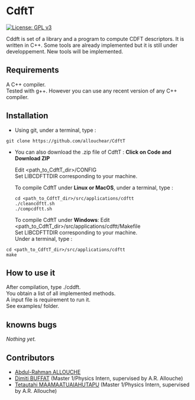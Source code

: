 # CdftT

[![License: GPL v3](https://img.shields.io/badge/License-GPLv3-blue.svg)](https://www.gnu.org/licenses/gpl-3.0)

Cddft is set of a library and a program to compute CDFT descriptors. It is written in C++.
Some tools are already implemented but it is still under developpement. New tools will be implemented.

## Requirements

A C++ compiler.\
Tested with g++. However you can use any recent version of any C++ compiler.

## Installation

- Using git, under a terminal, type : 
```console
git clone https://github.com/allouchear/CdftT

```

- You can also download the .zip file of CdftT : **Click on Code and Download ZIP**

	Edit <path_to_CdftT_dir>/CONFIG\
	Set LIBCDFTTDIR corresponding to your machine.

	To compile CdftT under **Linux or MacOS**, under a terminal, type :
	```console
	cd <path_to_CdftT_dir>/src/applications/cdftt
	./cleancdftt.sh
	./compcdftt.sh
	```

	To compile CdftT under **Windows**:
	Edit <path_to_CdftT_dir>/src/applications/cdftt/Makefile\
	Set LIBCDFTTDIR corresponding to your machine.\
	Under a terminal, type :
```console
cd <path_to_CdftT_dir>/src/applications/cdftt
make
```

## How to use it 

After compilation, type ./cddft.\
You obtain a list of all implemented methods.\
A input file is requirement to run it.\
See examples/ folder. 

## knowns bugs
*Nothing yet.*

## Contributors
 - [Abdul-Rahman ALLOUCHE](https://sites.google.com/site/allouchear/Home)
 - [Dimiti BUFFAT](https://github.com/dbuffat) (Master 1/Physics Intern, supervised by A.R. Allouche)
 - [Tetautahi MAAMAATUAIAHUTAPU](https://github.com/tmaamaatua) (Master 1/Physics Intern, supervised by A.R. Allouche)
